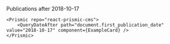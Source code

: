 Publications after 2018-10-17

    <Prismic repo="react-prismic-cms">
        <QueryDateAfter path="document.first_publication_date" value="2018-10-17" component={ExampleCard} />
    </Prismic>
